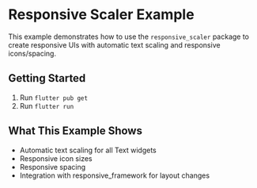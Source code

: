 # Responsive Scaler Example

This example demonstrates how to use the `responsive_scaler` package to create responsive UIs with automatic text scaling and responsive icons/spacing.

## Getting Started

1. Run `flutter pub get`
2. Run `flutter run`

## What This Example Shows

- Automatic text scaling for all Text widgets
- Responsive icon sizes
- Responsive spacing
- Integration with responsive_framework for layout changes